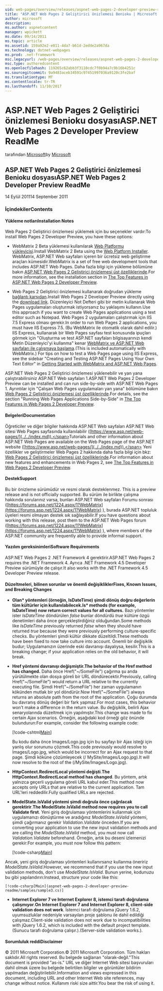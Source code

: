 ```yaml
---
uid: web-pages/overview/releases/aspnet-web-pages-2-developer-preview-readme
title: "ASP.NET Web Pages 2 Geliştirici önizlemesi Benioku | Microsoft Docs"
author: microsoft
description: 
ms.author: aspnetcontent
manager: wpickett
ms.date: 09/14/2011
ms.topic: article
ms.assetid: 159a92e2-e011-4da7-b61d-2edde2a967da
ms.technology: dotnet-webpages
ms.prod: .net-framework
msc.legacyurl: /web-pages/overview/releases/aspnet-web-pages-2-developer-preview-readme
msc.type: authoredcontent
ms.openlocfilehash: 119265c62abb3f3110cdc7f0b94a7c9b16b4251c
ms.sourcegitcommit: 9a9483aceb34591c97451997036a9120c3fe2baf
ms.translationtype: MT
ms.contentlocale: tr-TR
ms.lasthandoff: 11/10/2017
---
```

<a name="aspnet-web-pages-2-developer-preview-readme"></a><span data-ttu-id="3e7aa-102">ASP.NET Web Pages 2 Geliştirici önizlemesi Benioku dosyası</span><span class="sxs-lookup"><span data-stu-id="3e7aa-102">ASP.NET Web Pages 2 Developer Preview ReadMe</span></span>
====================
<span data-ttu-id="3e7aa-103">tarafından [Microsoft](https://github.com/microsoft)</span><span class="sxs-lookup"><span data-stu-id="3e7aa-103">by [Microsoft](https://github.com/microsoft)</span></span>

## <a name="aspnet-web-pages-2-developer-preview-readme"></a><span data-ttu-id="3e7aa-104">ASP.NET Web Pages 2 Geliştirici önizlemesi Benioku dosyası</span><span class="sxs-lookup"><span data-stu-id="3e7aa-104">ASP.NET Web Pages 2 Developer Preview ReadMe</span></span>

<span data-ttu-id="3e7aa-105">14 Eylül 2011</span><span class="sxs-lookup"><span data-stu-id="3e7aa-105">14 September 2011</span></span>

### <a name="contents"></a><span data-ttu-id="3e7aa-106">İçindekiler</span><span class="sxs-lookup"><span data-stu-id="3e7aa-106">Contents</span></span>

#### <a id="_Toc303701284"></a><span data-ttu-id="3e7aa-107">Yükleme notları</span><span class="sxs-lookup"><span data-stu-id="3e7aa-107">Installation Notes</span></span>

<span data-ttu-id="3e7aa-108">Web Pages 2 Geliştirici önizlemesi yüklemek için bu seçenekler vardır:</span><span class="sxs-lookup"><span data-stu-id="3e7aa-108">To install Web Pages 2 Developer Preview, you have these options:</span></span>

- <span data-ttu-id="3e7aa-109">WebMatrix 2 Beta yüklemesi kullanılarak [Web Platformu yükleyicisi](https://go.microsoft.com/fwlink/?LinkId=226883).</span><span class="sxs-lookup"><span data-stu-id="3e7aa-109">Install WebMatrix 2 Beta using the [Web Platform Installer](https://go.microsoft.com/fwlink/?LinkId=226883).</span></span> <span data-ttu-id="3e7aa-110">WebMatrix, ASP.NET Web sayfaları içeren bir ücretsiz web geliştirme araçları kümesidir.</span><span class="sxs-lookup"><span data-stu-id="3e7aa-110">WebMatrix is a set of free web development tools that includes ASP.NET Web Pages.</span></span> <span data-ttu-id="3e7aa-111">Daha fazla bilgi için yükleme bölümüne bakın [ASP.NET Web Pages 2 Geliştirici önizlemesi üst özelliklerinde](https://go.microsoft.com/fwlink/?LinkID=227824).</span><span class="sxs-lookup"><span data-stu-id="3e7aa-111">For more information, see the installation section in [The Top Features in ASP.NET Web Pages 2 Developer Preview](https://go.microsoft.com/fwlink/?LinkID=227824).</span></span>

- <span data-ttu-id="3e7aa-112">Web Pages 2 Geliştirici önizlemesi kullanarak doğrudan yükleme [bağlantı karşıdan](https://go.microsoft.com/fwlink/?LinkID=226335).</span><span class="sxs-lookup"><span data-stu-id="3e7aa-112">Install Web Pages 2 Developer Preview directly using the [download link](https://go.microsoft.com/fwlink/?LinkID=226335).</span></span> <span data-ttu-id="3e7aa-113">Düzenleyici Not Defteri gibi bir metin kullanarak Web Pages uygulamaları oluşturmak istiyorsanız bu yaklaşımı kullanın.</span><span class="sxs-lookup"><span data-stu-id="3e7aa-113">Use this approach if you want to create Web Pages applications using a text editor such as Notepad.</span></span> <span data-ttu-id="3e7aa-114">Web Pages 2 uygulamaları çalıştırmak için IIS 7.5 Express olması gerekir.</span><span class="sxs-lookup"><span data-stu-id="3e7aa-114">In order to run Web Pages 2 applications, you must have IIS Express 7.5.</span></span> <span data-ttu-id="3e7aa-115">(Bu WebMatrix ile otomatik olarak dahil edilir.) IIS Express, kullanarak bir Web Pages sayfası test konusunda ipuçları görmek için "Oluşturma ve test ASP.NET sayfaları bilgisayarınızı kendi Metin Düzenleyici'yi kullanma" kenar [WebMatrix ve ASP.NET Web sayfaları ile çalışmaya başlama](https://go.microsoft.com/fwlink/?LinkId=202889).</span><span class="sxs-lookup"><span data-stu-id="3e7aa-115">(This is included automatically with WebMatrix.) For tips on how to test a Web Pages page using IIS Express, see the sidebar "Creating and Testing ASP.NET Pages Using Your Own Text Editor" in [Getting Started with WebMatrix and ASP.NET Web Pages](https://go.microsoft.com/fwlink/?LinkId=202889).</span></span>

<span data-ttu-id="3e7aa-116">ASP.NET Web Pages 2 Geliştirici önizlemesi yüklenebilir ve yan yana çalıştırabilirsiniz ASP.NET Web sayfaları 1.</span><span class="sxs-lookup"><span data-stu-id="3e7aa-116">ASP.NET Web Pages 2 Developer Preview can be installed and can run side-by-side with ASP.NET Web Pages 1.</span></span> <a id="a"></a><span data-ttu-id="3e7aa-117">Ayrıntılar için "Çalışan Web Pages uygulamaları yan yana" bölümüne bakın [Web Pages 2 Geliştirici önizlemesi üst özelliklerinde](https://go.microsoft.com/fwlink/?LinkID=227824).</span><span class="sxs-lookup"><span data-stu-id="3e7aa-117">For details, see the section "Running Web Pages Applications Side-by-Side" in [The Top Features in Web Pages 2 Developer Preview](https://go.microsoft.com/fwlink/?LinkID=227824).</span></span>

#### <a id="_Toc303701285"></a><span data-ttu-id="3e7aa-118">Belgeleri</span><span class="sxs-lookup"><span data-stu-id="3e7aa-118">Documentation</span></span>

<span data-ttu-id="3e7aa-119">Öğreticiler ve diğer bilgiler hakkında ASP.NET Web sayfaları ASP.NET Web sitesi Web Pages sayfasında kullanılabilir ([https://www.asp.net/web-pages/](../../index.md)).</span><span class="sxs-lookup"><span data-stu-id="3e7aa-119">Tutorials and other information about ASP.NET Web Pages are available on the Web Pages page of the ASP.NET website ([https://www.asp.net/web-pages/](../../index.md)).</span></span> <span data-ttu-id="3e7aa-120">Yeni özellikler ve geliştirmeler Web Pages 2 hakkında daha fazla bilgi için bkz: [Web Pages 2 Geliştirici önizlemesi üst özelliklerinde](https://go.microsoft.com/fwlink/?LinkID=227824).</span><span class="sxs-lookup"><span data-stu-id="3e7aa-120">For information about new features and enhancements in Web Pages 2, see [The Top Features in Web Pages 2 Developer Preview](https://go.microsoft.com/fwlink/?LinkID=227824).</span></span>

#### <a id="_Toc303701286"></a><span data-ttu-id="3e7aa-121">Destek</span><span class="sxs-lookup"><span data-stu-id="3e7aa-121">Support</span></span>

<a id="_Toc209852135"></a><span data-ttu-id="3e7aa-122"><a id="_Toc255833657"></a>Bu bir önizleme sürümüdür ve resmi olarak desteklenmez.</span><span class="sxs-lookup"><span data-stu-id="3e7aa-122"><a id="_Toc255833657"></a> This is a preview release and is not officially supported.</span></span> <span data-ttu-id="3e7aa-123">Bu sürüm ile birlikte çalışma hakkında sorularınız varsa, bunları ASP.NET Web sayfaları Forumu sonrası ([https://forums.asp.net/1224.aspx/1?WebMatrix](https://forums.asp.net/1224.aspx/1?WebMatrix) ), burada ASP.NET topluluk üyeleri resmi olmayan destek sık sağlayabilir.</span><span class="sxs-lookup"><span data-stu-id="3e7aa-123">If you have questions about working with this release, post them to the ASP.NET Web Pages forum ([https://forums.asp.net/1224.aspx/1?WebMatrix](https://forums.asp.net/1224.aspx/1?WebMatrix) ), where members of the ASP.NET community are frequently able to provide informal support.</span></span>

#### <a id="_Toc303701287"></a><span data-ttu-id="3e7aa-124">Yazılım gereksinimleri</span><span class="sxs-lookup"><span data-stu-id="3e7aa-124">Software Requirements</span></span>

<span data-ttu-id="3e7aa-125">ASP.NET Web Pages 2 .NET Framework 4 gerektirir.</span><span class="sxs-lookup"><span data-stu-id="3e7aa-125">ASP.NET Web Pages 2 requires the .NET Framework 4.</span></span> <span data-ttu-id="3e7aa-126">Ayrıca .NET Framework 4.5 Developer Preview sürümüyle de çalışır.</span><span class="sxs-lookup"><span data-stu-id="3e7aa-126">It also works with the .NET Framework 4.5 Developer Preview release.</span></span>

<a id="_Toc303701288"></a><a id="_Breaking_Changes"></a>

#### <a name="fixes-known-issues-and-breaking-changes"></a><span data-ttu-id="3e7aa-127">Düzeltmeleri, bilinen sorunlar ve önemli değişiklikler</span><span class="sxs-lookup"><span data-stu-id="3e7aa-127">Fixes, Known Issues, and Breaking Changes</span></span>

<a id="_Toc224729061"></a><a id="_Toc238051347"></a>

- <span data-ttu-id="3e7aa-128">**Olan\* yöntemleri (örneğin, IsDateTime) şimdi dönüş doğru değerlerin tüm kültürler için kullanılabilecek.**</span><span class="sxs-lookup"><span data-stu-id="3e7aa-128">**Is\* methods (for example, IsDateTime) now return correct values for all cultures.**</span></span> <span data-ttu-id="3e7aa-129">Bazı yöntemler ister *IsDateTime* döndürülen *false* bunlar döndürdü *true* kültüre özgü denetimleri daha önce gerçekleştirdiğiniz olduğundan.</span><span class="sxs-lookup"><span data-stu-id="3e7aa-129">Some methods like *IsDateTime* previously returned *false* when they should have returned *true* because they were previously performing culture-specific checks.</span></span> <span data-ttu-id="3e7aa-130">Bu yöntemleri şimdi kültür dikkate düzeltildi.</span><span class="sxs-lookup"><span data-stu-id="3e7aa-130">These methods have been fixed to now take culture into account.</span></span> <span data-ttu-id="3e7aa-131">Önemli bir değişiklik budur; Uygulamanızın üzerinde eski davranışı dayalıysa, kesilir.</span><span class="sxs-lookup"><span data-stu-id="3e7aa-131">This is a breaking change; if your application relies on the old behavior, it will break.</span></span>
- <span data-ttu-id="3e7aa-132">**Href yöntemi davranışı değişmiştir.**</span><span class="sxs-lookup"><span data-stu-id="3e7aa-132">**The behavior of the Href method has changed.**</span></span> <span data-ttu-id="3e7aa-133">Daha önce Href("~/SomeFile") çağırma şu anda yürütülmekte olan dosya göreli bir URL döndürecektir.</span><span class="sxs-lookup"><span data-stu-id="3e7aa-133">Previously, calling Href("~/SomeFile") would return a URL relative to the currently executing file.</span></span> <span data-ttu-id="3e7aa-134">Şimdi Href("~/SomeFile") her zaman uygulamanın kökünden mutlak bir yol döndürür.</span><span class="sxs-lookup"><span data-stu-id="3e7aa-134">Now Href("~/SomeFile") always returns an absolute path from the root of the application.</span></span> <span data-ttu-id="3e7aa-135">Çoğu durumda bu davranış dönüş değeri bir fark yapmaz.</span><span class="sxs-lookup"><span data-stu-id="3e7aa-135">For most cases, this behavior won't make a difference in the return value.</span></span> <span data-ttu-id="3e7aa-136">Bu değişiklik, belirli Ajax senaryolarında düzeltmek için yapılmıştır.</span><span class="sxs-lookup"><span data-stu-id="3e7aa-136">This change was made to fix certain Ajax scenarios.</span></span> <span data-ttu-id="3e7aa-137">Örneğin, aşağıdaki kod örneği göz önünde bulundurun:</span><span class="sxs-lookup"><span data-stu-id="3e7aa-137">For example, consider the following example code:</span></span> 

    [!code-cshtml[Main](aspnet-web-pages-2-developer-preview-readme/samples/sample1.cshtml)]

    <span data-ttu-id="3e7aa-138">Bu kodu daha önce Images/Logo.jpg için bu sayfayı bir Ajax isteği için yanlış olur sorununu çözmek.</span><span class="sxs-lookup"><span data-stu-id="3e7aa-138">This code previously would resolve to Images/Logo.jpg, which would be incorrect for an Ajax request to that page.</span></span> <span data-ttu-id="3e7aa-139">Şimdi köküne çözümleyecek (/ MySite/Images/Logo.jpg).</span><span class="sxs-lookup"><span data-stu-id="3e7aa-139">It will now resolve to the root of the (/MySite/Images/Logo.jpg).</span></span>
- <span data-ttu-id="3e7aa-140">**HttpContext.RedirectLocal yöntemi değişti**.</span><span class="sxs-lookup"><span data-stu-id="3e7aa-140">**The HttpContext.RedirectLocal method has changed**.</span></span> <span data-ttu-id="3e7aa-141">Bu yöntem, artık yalnızca geçerli uygulama göreli URL kabul eder.</span><span class="sxs-lookup"><span data-stu-id="3e7aa-141">This method now accepts only URLs that are relative to the current application.</span></span> <span data-ttu-id="3e7aa-142">Tam URL'leri reddedilir.</span><span class="sxs-lookup"><span data-stu-id="3e7aa-142">Fully qualified URLs are rejected.</span></span>
- <span data-ttu-id="3e7aa-143">**ModelState.IsValid yöntemi şimdi doğrula önce çağrılacak gerektirir**.</span><span class="sxs-lookup"><span data-stu-id="3e7aa-143">**The ModelState.IsValid method now requires you to call Validate first**.</span></span> <span data-ttu-id="3e7aa-144">Yeni giriş doğrulaması yöntemlerini kullanmak için uygulamanızı dönüştürme ve aradığınız *ModelState.IsValid* yöntemi, şimdi çağırmanız gerekir *Validation.Validate* önceden.</span><span class="sxs-lookup"><span data-stu-id="3e7aa-144">If you are converting your application to use the new input validation methods and are calling the *ModelState.IsValid* method, you must now call *Validation.Validate* beforehand.</span></span> <span data-ttu-id="3e7aa-145">Örneğin, artık bu deseni izlemenizi gerekir:</span><span class="sxs-lookup"><span data-stu-id="3e7aa-145">For example, you must now follow this pattern:</span></span> 

    [!code-csharp[Main](aspnet-web-pages-2-developer-preview-readme/samples/sample2.cs)]

 <span data-ttu-id="3e7aa-146">Ancak, yeni giriş doğrulaması yöntemleri kullanırsanız kullanma öneririz *ModelState.IsValid*.</span><span class="sxs-lookup"><span data-stu-id="3e7aa-146">However, we recommend that if you use the new input validation methods, don't use *ModelState.IsValid*.</span></span> <span data-ttu-id="3e7aa-147">Bunun yerine, kodunuzu bu gibi yapılandırın:</span><span class="sxs-lookup"><span data-stu-id="3e7aa-147">Instead, structure your code like this:</span></span> 

    [!code-csharp[Main](aspnet-web-pages-2-developer-preview-readme/samples/sample3.cs)]
- <span data-ttu-id="3e7aa-148">**Internet Explorer 7 ve Internet Explorer 8, istemci tarafı doğrulama çalışmıyor**.</span><span class="sxs-lookup"><span data-stu-id="3e7aa-148">**On Internet Explorer 7 and Internet Explorer 8, client-side validation does not work**.</span></span> <span data-ttu-id="3e7aa-149">İstemci tarafı doğrulama jQuery 1.6.2, uyumsuzluklar nedeniyle varsayılan proje şablonu ile dahil edildiği çalışmaz.</span><span class="sxs-lookup"><span data-stu-id="3e7aa-149">Client-side validation does not work due to incompatibilities with jQuery 1.6.2, which is included with the default project template.</span></span> <span data-ttu-id="3e7aa-150">(Sunucu tarafı doğrulama çalışır.).</span><span class="sxs-lookup"><span data-stu-id="3e7aa-150">(Server-side validation works.).</span></span>

#### <a id="_Toc303701289"></a><span data-ttu-id="3e7aa-151">Sorumluluk reddi</span><span class="sxs-lookup"><span data-stu-id="3e7aa-151">Disclaimer</span></span>

<span data-ttu-id="3e7aa-152">© 2011 Microsoft Corporation.</span><span class="sxs-lookup"><span data-stu-id="3e7aa-152">© 2011 Microsoft Corporation.</span></span> <span data-ttu-id="3e7aa-153">Tüm hakları saklıdır.</span><span class="sxs-lookup"><span data-stu-id="3e7aa-153">All rights reserved.</span></span> <span data-ttu-id="3e7aa-154">Bu belgede sağlanan "olarak-değil."</span><span class="sxs-lookup"><span data-stu-id="3e7aa-154">This document is provided "as-is."</span></span> <span data-ttu-id="3e7aa-155">URL ve diğer Internet Web sitesi başvuruları dahil olmak üzere bu belgede belirtilen bilgiler ve görüntüler bildirim yapılmadan değiştirilebilir.</span><span class="sxs-lookup"><span data-stu-id="3e7aa-155">Information and views expressed in this document, including URL and other Internet Web site references, may change without notice.</span></span> <span data-ttu-id="3e7aa-156">Kullanım riski size aittir.</span><span class="sxs-lookup"><span data-stu-id="3e7aa-156">You bear the risk of using it.</span></span>
